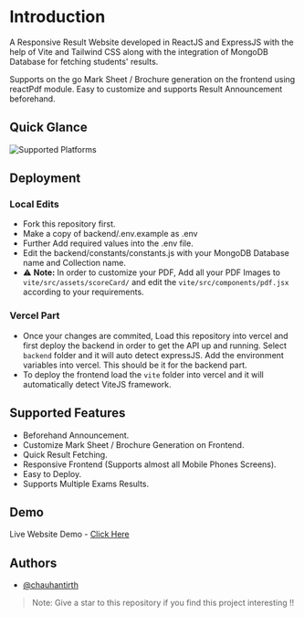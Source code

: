 
# Introduction

A Responsive Result Website developed in ReactJS and ExpressJS with the help of Vite and Tailwind CSS along with the integration of MongoDB Database for fetching students' results.

Supports on the go Mark Sheet / Brochure generation on the frontend using reactPdf module. Easy to customize and supports Result Announcement beforehand.


## Quick Glance
![Supported Platforms](https://imgsaver.com/images/2024/05/02/RNG-GCR-ReadMe-Image.png)


## Deployment
### Local Edits
- Fork this repository first.
- Make a copy of backend/.env.example as .env
- Further Add required values into the .env file.
- Edit the backend/constants/constants.js with your MongoDB Database name and Collection name.
- ⚠ **Note:** In order to customize your PDF, Add all your PDF Images to `vite/src/assets/scoreCard/` and edit the `vite/src/components/pdf.jsx` according to your requirements. 

### Vercel Part
- Once your changes are commited, Load this repository into vercel and first deploy the backend in order to get the API up and running. Select `backend` folder and it will auto detect expressJS. Add the environment variables into vercel. This should be it for the backend part.
- To deploy the frontend load the `vite` folder into vercel and it will automatically detect ViteJS framework.

## Supported Features

- Beforehand Announcement.
- Customize Mark Sheet / Brochure Generation on Frontend.
- Quick Result Fetching.
- Responsive Frontend (Supports almost all Mobile Phones Screens).
- Easy to Deploy.
- Supports Multiple Exams Results.

## Demo

Live Website Demo - [Click Here](https://rngpit.vercel.app/)

## Authors

- [@chauhantirth](https://www.github.com/chauhantirth)

> Note: Give a star to this repository if you find this project interesting !!